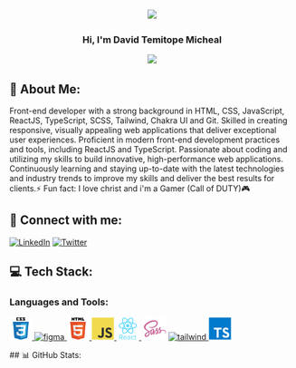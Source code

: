 <h3 align="center">
  <img src="https://media.giphy.com/media/8L1Ln4gOOabZIz0Q0s/giphy.gif" width="40">
</h3>

<h3 align="center">
  Hi, I'm David Temitope Micheal
</h3>

<p align="center">
  <a><img src="https://readme-typing-svg.herokuapp.com?font=poppins&center=true&vCenter=true&lines=Experienced+ReactJs+Developer;Skillfull+Frontend+Engineer;2%2B+years+of+coding+experience;"></a>
</p>

## 💫 About Me:

Front-end developer with a strong background in HTML, CSS, JavaScript, ReactJS, TypeScript, SCSS, Tailwind, Chakra UI and Git. Skilled in creating responsive, visually appealing web applications that deliver exceptional user experiences. Proficient in modern front-end development practices and tools, including ReactJS and TypeScript. Passionate about coding and utilizing my skills to build innovative, high-performance web applications. Continuously learning and staying up-to-date with the latest technologies and industry trends to improve my skills and deliver the best results for clients.⚡ Fun fact: I love christ and i'm a Gamer (Call of DUTY)🎮

## 📱 Connect with me:
 [![LinkedIn](https://img.shields.io/badge/LinkedIn-%230077B5.svg?logo=linkedin&logoColor=white)](https://www.linkedin.com/in/david-temitope-0532481b7/) [![Twitter](https://img.shields.io/badge/Twitter-%231DA1F2.svg?logo=Twitter&logoColor=white)](https://twitter.com/TOPSHI_)

## 💻 Tech Stack:

<h3 align="left">Languages and Tools:</h3>
<p align="left"> <a href="https://www.w3schools.com/css/" target="_blank" rel="noreferrer"> <img src="https://raw.githubusercontent.com/devicons/devicon/master/icons/css3/css3-original-wordmark.svg" alt="css3" width="40" height="40"/> </a> <a href="https://www.figma.com/" target="_blank" rel="noreferrer"> <img src="https://www.vectorlogo.zone/logos/figma/figma-icon.svg" alt="figma" width="40" height="40"/> </a> <a href="https://www.w3.org/html/" target="_blank" rel="noreferrer"> <img src="https://raw.githubusercontent.com/devicons/devicon/master/icons/html5/html5-original-wordmark.svg" alt="html5" width="40" height="40"/> </a> <a href="https://developer.mozilla.org/en-US/docs/Web/JavaScript" target="_blank" rel="noreferrer"> <img src="https://raw.githubusercontent.com/devicons/devicon/master/icons/javascript/javascript-original.svg" alt="javascript" width="40" height="40"/> </a> <a href="https://www.postgresql.org" target="_blank" rel="noreferrer"> <a href="https://reactjs.org/" target="_blank" rel="noreferrer"> <img src="https://raw.githubusercontent.com/devicons/devicon/master/icons/react/react-original-wordmark.svg" alt="react" width="40" height="40"/> </a>   <img  <a href="https://sass-lang.com" target="_blank" rel="noreferrer"> <img src="https://raw.githubusercontent.com/devicons/devicon/master/icons/sass/sass-original.svg" alt="sass" width="40" height="40"/> </a> <a href="https://tailwindcss.com/" target="_blank" rel="noreferrer"> <img src="https://www.vectorlogo.zone/logos/tailwindcss/tailwindcss-icon.svg" alt="tailwind" width="40" height="40"/> </a> <a href="https://www.typescriptlang.org/" target="_blank" rel="noreferrer"> <img src="https://raw.githubusercontent.com/devicons/devicon/master/icons/typescript/typescript-original.svg" alt="typescript" width="40" height="40"/> </a> </p>
## 📊 GitHub Stats:




